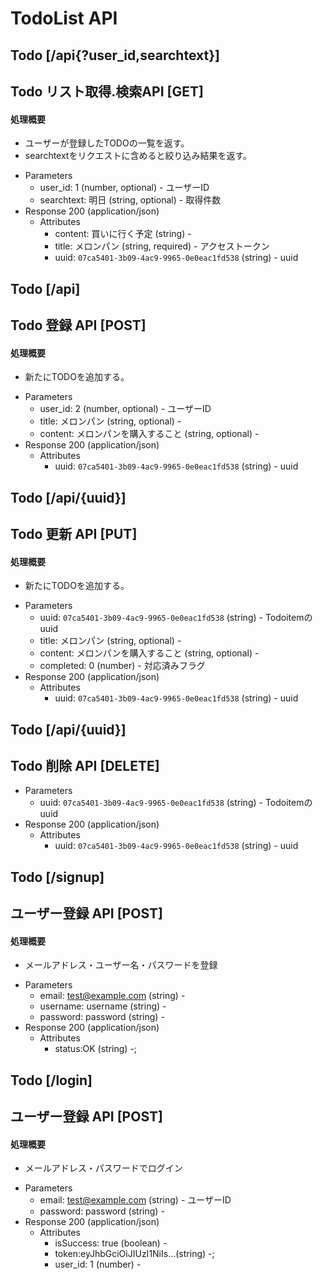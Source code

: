 # TodoList API

## Todo [/api{?user_id,searchtext}]
## Todo リスト取得.検索API [GET]  

#### 処理概要
* ユーザーが登録したTODOの一覧を返す。
* searchtextをリクエストに含めると絞り込み結果を返す。

+ Parameters
    + user_id: 1  (number, optional) - ユーザーID   
    + searchtext: 明日 (string, optional) - 取得件数
+ Response 200 (application/json)
    + Attributes
        + content: 買いに行く予定 (string) - 
        + title: メロンパン  (string, required) - アクセストークン
        + uuid: `07ca5401-3b09-4ac9-9965-0e0eac1fd538` (string) - uuid
## Todo [/api]
## Todo 登録 API [POST]  
#### 処理概要
* 新たにTODOを追加する。
+ Parameters
    + user_id: 2  (number, optional) - ユーザーID    
    + title: メロンパン  (string, optional) -
    + content: メロンパンを購入すること  (string, optional) -
+ Response 200 (application/json)
    + Attributes
        + uuid: `07ca5401-3b09-4ac9-9965-0e0eac1fd538` (string) - uuid
## Todo [/api/{uuid}]
## Todo 更新 API [PUT]
#### 処理概要
* 新たにTODOを追加する。

+ Parameters
    + uuid: `07ca5401-3b09-4ac9-9965-0e0eac1fd538`  (string) - Todoitemのuuid
    + title: メロンパン  (string, optional) -
    + content: メロンパンを購入すること  (string, optional) -
    + completed: 0 (number) - 対応済みフラグ
+ Response 200 (application/json)
    + Attributes
        + uuid: `07ca5401-3b09-4ac9-9965-0e0eac1fd538` (string) - uuid
## Todo [/api/{uuid}]
## Todo 削除 API [DELETE]
+ Parameters
    + uuid: `07ca5401-3b09-4ac9-9965-0e0eac1fd538`  (string) - Todoitemのuuid
+ Response 200 (application/json)
    + Attributes
        + uuid: `07ca5401-3b09-4ac9-9965-0e0eac1fd538` (string) - uuid
## Todo [/signup]
## ユーザー登録 API [POST] 
#### 処理概要
* メールアドレス・ユーザー名・パスワードを登録
+ Parameters
    + email: test@example.com  (string) - 
    + username: username  (string) -
    + password: password  (string) -
+ Response 200 (application/json)
    + Attributes
        + status:OK (string) -;
## Todo [/login]
## ユーザー登録 API [POST] 
#### 処理概要
* メールアドレス・パスワードでログイン
+ Parameters
    + email: test@example.com  (string) - ユーザーID 
    + password: password  (string) -
+ Response 200 (application/json)
    + Attributes
        + isSuccess: true (boolean) -
        + token:eyJhbGciOiJIUzI1NiIs...(string) -;
        + user_id: 1  (number) -